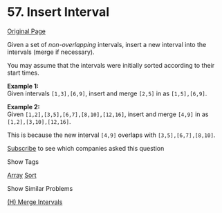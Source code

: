 # 57. Insert Interval

[Original Page](https://leetcode.com/problems/insert-interval/)

Given a set of _non-overlapping_ intervals, insert a new interval into the intervals (merge if necessary).

You may assume that the intervals were initially sorted according to their start times.

**Example 1:**  
Given intervals `[1,3],[6,9]`, insert and merge `[2,5]` in as `[1,5],[6,9]`.

**Example 2:**  
Given `[1,2],[3,5],[6,7],[8,10],[12,16]`, insert and merge `[4,9]` in as `[1,2],[3,10],[12,16]`.

This is because the new interval `[4,9]` overlaps with `[3,5],[6,7],[8,10]`.

<div>

[Subscribe](/subscribe/) to see which companies asked this question

</div>

<div>

<div id="tags" class="btn btn-xs btn-warning">Show Tags</div>

<span class="hidebutton">[Array](/tag/array/) [Sort](/tag/sort/)</span></div>

<div>

<div id="similar" class="btn btn-xs btn-warning">Show Similar Problems</div>

<span class="hidebutton">[(H) Merge Intervals](/problems/merge-intervals/)</span></div>